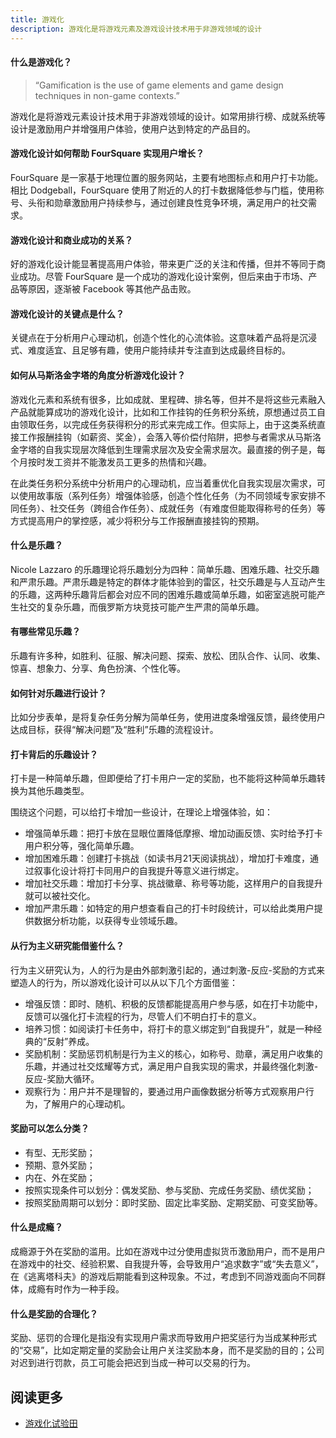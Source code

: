 ```yaml
---
title: 游戏化
description: 游戏化是将游戏元素及游戏设计技术用于非游戏领域的设计
---
```


#### 什么是游戏化？

> “Gamification is the use of game elements and game design techniques in non-game contexts.”

游戏化是将游戏元素设计技术用于非游戏领域的设计。如常用排行榜、成就系统等设计是激励用户并增强用户体验，使用户达到特定的产品目的。

#### 游戏化设计如何帮助 FourSquare 实现用户增长？

FourSquare 是一家基于地理位置的服务网站，主要有地图标点和用户打卡功能。相比 Dodgeball，FourSquare 使用了附近的人的打卡数据降低参与门槛，使用称号、头衔和勋章激励用户持续参与，通过创建良性竞争环境，满足用户的社交需求。

#### 游戏化设计和商业成功的关系？

好的游戏化设计能显著提高用户体验，带来更广泛的关注和传播，但并不等同于商业成功。尽管 FourSquare 是一个成功的游戏化设计案例，但后来由于市场、产品等原因，逐渐被 Facebook 等其他产品击败。

#### 游戏化设计的关键点是什么？

关键点在于分析用户心理动机，创造个性化的心流体验。这意味着产品将是沉浸式、难度适宜、且足够有趣，使用户能持续并专注直到达成最终目标的。

#### 如何从马斯洛金字塔的角度分析游戏化设计？

游戏化元素和系统有很多，比如成就、里程碑、排名等，但并不是将这些元素融入产品就能算成功的游戏化设计，比如和工作挂钩的任务积分系统，原想通过员工自由领取任务，以完成任务获得积分的形式来完成工作。但实际上，由于这类系统直接工作报酬挂钩（如薪资、奖金），会落入等价偿付陷阱，把参与者需求从马斯洛金字塔的自我实现层次降低到生理需求层次及安全需求层次。最直接的例子是，每个月按时发工资并不能激发员工更多的热情和兴趣。

在此类任务积分系统中分析用户的心理动机，应当着重优化自我实现层次需求，可以使用故事版（系列任务）增强体验感，创造个性化任务（为不同领域专家安排不同任务）、社交任务（跨组合作任务）、成就任务（有难度但能取得称号的任务）等方式提高用户的掌控感，减少将积分与工作报酬直接挂钩的预期。

#### 什么是乐趣？

Nicole Lazzaro 的乐趣理论将乐趣划分为四种：简单乐趣、困难乐趣、社交乐趣和严肃乐趣。严肃乐趣是特定的群体才能体验到的雷区，社交乐趣是与人互动产生的乐趣，这两种乐趣背后都会对应不同的困难乐趣或简单乐趣，如密室逃脱可能产生社交的复杂乐趣，而俄罗斯方块竞技可能产生严肃的简单乐趣。

#### 有哪些常见乐趣？

乐趣有许多种，如胜利、征服、解决问题、探索、放松、团队合作、认同、收集、惊喜、想象力、分享、角色扮演、个性化等。

#### 如何针对乐趣进行设计？

比如分步表单，是将复杂任务分解为简单任务，使用进度条增强反馈，最终使用户达成目标，获得“解决问题”及“胜利”乐趣的流程设计。

#### 打卡背后的乐趣设计？

打卡是一种简单乐趣，但即便给了打卡用户一定的奖励，也不能将这种简单乐趣转换为其他乐趣类型。

围绕这个问题，可以给打卡增加一些设计，在理论上增强体验，如：

* 增强简单乐趣：把打卡放在显眼位置降低摩擦、增加动画反馈、实时给予打卡用户积分等，强化简单乐趣。
* 增加困难乐趣：创建打卡挑战（如读书月21天阅读挑战），增加打卡难度，通过叙事化设计将打卡同用户的自我提升等意义进行绑定。
* 增加社交乐趣：增加打卡分享、挑战徽章、称号等功能，这样用户的自我提升就可以被社交化。
* 增加严肃乐趣：如特定的用户想查看自己的打卡时段统计，可以给此类用户提供数据分析功能，以获得专业领域乐趣。

#### 从行为主义研究能借鉴什么？

行为主义研究认为，人的行为是由外部刺激引起的，通过刺激-反应-奖励的方式来塑造人的行为，所以游戏化设计可以从以下几个方面借鉴：

* 增强反馈：即时、随机、积极的反馈都能提高用户参与感，如在打卡功能中，反馈可以强化打卡流程的行为，尽管人们不明白打卡的意义。
* 培养习惯：如阅读打卡任务中，将打卡的意义绑定到“自我提升”，就是一种经典的“反射”养成。
* 奖励机制：奖励惩罚机制是行为主义的核心，如称号、勋章，满足用户收集的乐趣，并通过社交炫耀等方式，满足用户自我实现的需求，并最终强化刺激-反应-奖励大循环。
* 观察行为：用户并不是理智的，要通过用户画像数据分析等方式观察用户行为，了解用户的心理动机。

#### 奖励可以怎么分类？

* 有型、无形奖励；
* 预期、意外奖励；
* 内在、外在奖励；
* 按照实现条件可以划分：偶发奖励、参与奖励、完成任务奖励、绩优奖励；
* 按照奖励周期可以划分：即时奖励、固定比率奖励、定期奖励、可变奖励等。

#### 什么是成瘾？

成瘾源于外在奖励的滥用。比如在游戏中过分使用虚拟货币激励用户，而不是用户在游戏中的社交、经验积累、自我提升等，会导致用户“追求数字”或“失去意义”，在《逃离塔科夫》的游戏后期能看到这种现象。不过，考虑到不同游戏面向不同群体，成瘾有时作为一种手段。

#### 什么是奖励的合理化？

奖励、惩罚的合理化是指没有实现用户需求而导致用户把奖惩行为当成某种形式的“交易”，比如定期定量的奖励会让用户关注奖励本身，而不是奖励的目的；公司对迟到进行罚款，员工可能会把迟到当成一种可以交易的行为。

## 阅读更多

* [游戏化试验田](https://www.woshipm.com/pd/5635608.html)
